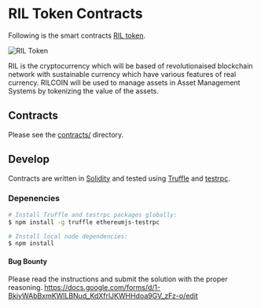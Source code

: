# RIL Token Contracts

Following is the smart contracts [RIL token].

![RIL Token](logo.png)

RIL is the cryptocurrency which will be based of revolutionaised blockchain network with sustainable currency which have
various features of real currency. RILCOIN will be used to manage assets in Asset Management Systems by tokenizing the
value of the assets.

## Contracts

Please see the [contracts/](contracts) directory.

## Develop

Contracts are written in [Solidity][solidity] and tested using [Truffle][truffle] and [testrpc][testrpc].

### Depenencies

```bash
# Install Truffle and testrpc packages globally:
$ npm install -g truffle ethereumjs-testrpc

# Install local node dependencies:
$ npm install
```
#### Bug Bounty
Please read the instructions and submit the solution with the proper reasoning.
https://docs.google.com/forms/d/1-BkiyWAbBxmKWlLBNud_KdXfrlJKWHHdoa9GV_zFz-o/edit


[ril token]: https://rilcoin.io
[ethereum]: https://www.ethereum.org/

[solidity]: https://solidity.readthedocs.io/en/develop/
[truffle]: http://truffleframework.com/
[testrpc]: https://github.com/ethereumjs/testrpc



